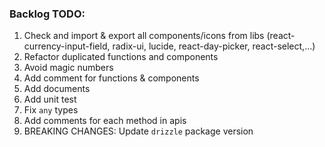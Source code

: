 ### Backlog TODO:

1. Check and import & export all components/icons from libs (react-currency-input-field, radix-ui, lucide, react-day-picker, react-select,...)
2. Refactor duplicated functions and components
3. Avoid magic numbers
4. Add comment for functions & components
5. Add documents
6. Add unit test
7. Fix `any` types
8. Add comments for each method in apis
9. BREAKING CHANGES: Update `drizzle` package version
